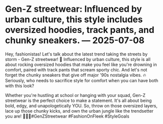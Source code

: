 # Gen-Z streetwear: Influenced by urban culture, this style includes oversized hoodies, track pants, and chunky sneakers. — 2025-07-08

Hey, fashionistas! Let's talk about the latest trend taking the streets by storm - Gen-Z streetwear! 🌟 Influenced by urban culture, this style is all about rocking oversized hoodies that make you feel like you're drowning in comfort, paired with track pants that scream sporty chic. And let's not forget the chunky sneakers that give off major '90s nostalgia vibes. 🔥 Seriously, who needs to sacrifice style for comfort when you can have both with this look?

Whether you're hustling at school or hanging with your squad, Gen-Z streetwear is the perfect choice to make a statement. It's all about being bold, edgy, and unapologetically YOU. So, throw on those oversized layers, lace up those chunky kicks, and own the urban jungle like the trendsetter you are! 💁‍♀️✨#GenZStreetwear #FashionOnFleek #StyleGoals